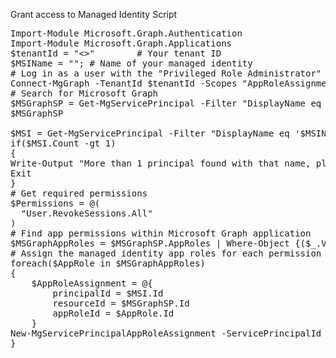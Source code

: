 Grant access to Managed Identity Script

<pre lang="markdown">Import-Module Microsoft.Graph.Authentication
Import-Module Microsoft.Graph.Applications
$tenantId = "<>"        # Your tenant ID
$MSIName = ""; # Name of your managed identity
# Log in as a user with the "Privileged Role Administrator" role
Connect-MgGraph -TenantId $tenantId -Scopes "AppRoleAssignment.ReadWrite.All,Application.Read.All"
# Search for Microsoft Graph
$MSGraphSP = Get-MgServicePrincipal -Filter "DisplayName eq 'Microsoft Graph'";
$MSGraphSP

$MSI = Get-MgServicePrincipal -Filter "DisplayName eq '$MSIName'"
if($MSI.Count -gt 1)
{
Write-Output "More than 1 principal found with that name, please find your principal and copy its object ID. Replace the above line with the syntax $MSI = Get-MgServicePrincipal -ServicePrincipalId <your_object_id>"
Exit
}
# Get required permissions
$Permissions = @(
  "User.RevokeSessions.All"
)
# Find app permissions within Microsoft Graph application
$MSGraphAppRoles = $MSGraphSP.AppRoles | Where-Object {($_.Value -in $Permissions)}
# Assign the managed identity app roles for each permission
foreach($AppRole in $MSGraphAppRoles)
{
    $AppRoleAssignment = @{
        principalId = $MSI.Id
        resourceId = $MSGraphSP.Id
        appRoleId = $AppRole.Id
    }
New-MgServicePrincipalAppRoleAssignment -ServicePrincipalId $AppRoleAssignment.PrincipalId -BodyParameter $AppRoleAssignment -Verbose
}</pre>
